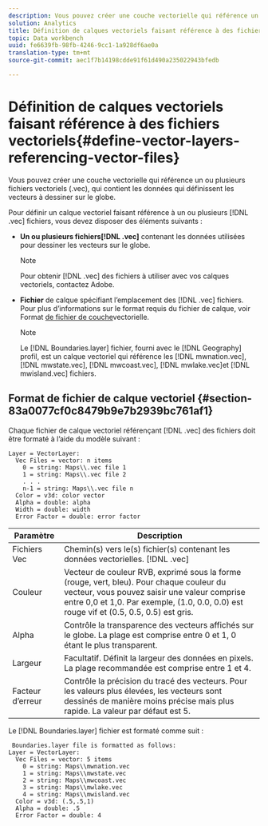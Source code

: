 ```yaml
---
description: Vous pouvez créer une couche vectorielle qui référence un ou plusieurs fichiers vectoriels (.vec), qui contient les données qui définissent les vecteurs à dessiner sur le globe.
solution: Analytics
title: Définition de calques vectoriels faisant référence à des fichiers vectoriels
topic: Data workbench
uuid: fe6639fb-98fb-4246-9cc1-1a928df6ae0a
translation-type: tm+mt
source-git-commit: aec1f7b14198cdde91f61d490a235022943bfedb

---
```



# Définition de calques vectoriels faisant référence à des fichiers vectoriels{#define-vector-layers-referencing-vector-files}

Vous pouvez créer une couche vectorielle qui référence un ou plusieurs fichiers vectoriels (.vec), qui contient les données qui définissent les vecteurs à dessiner sur le globe.

Pour définir un calque vectoriel faisant référence à un ou plusieurs [!DNL .vec] fichiers, vous devez disposer des éléments suivants :

* **Un ou plusieurs fichiers[!DNL .vec]** contenant les données utilisées pour dessiner les vecteurs sur le globe.

   >[!NOTE]
   >
   >Pour obtenir [!DNL .vec] des fichiers à utiliser avec vos calques vectoriels, contactez Adobe.

* **Fichier** de calque spécifiant l’emplacement des [!DNL .vec] fichiers. Pour plus d’informations sur le format requis du fichier de calque, voir Format [de fichier de couche](../../../../home/c-get-started/c-im-layers/c-vctr-layers/c-ref-vctr-files.md#section-83a0077cf0c8479b9e7b2939bc761af1)vectorielle.

   >[!NOTE]
   >
   >Le [!DNL Boundaries.layer] fichier, fourni avec le [!DNL Geography] profil, est un calque vectoriel qui référence les [!DNL mwnation.vec], [!DNL mwstate.vec], [!DNL mwcoast.vec], [!DNL mwlake.vec]et [!DNL mwisland.vec] fichiers.

## Format de fichier de calque vectoriel {#section-83a0077cf0c8479b9e7b2939bc761af1}

Chaque fichier de calque vectoriel référençant [!DNL .vec] des fichiers doit être formaté à l’aide du modèle suivant :

```
Layer = VectorLayer:
  Vec Files = vector: n items
    0 = string: Maps\\.vec file 1
    1 = string: Maps\\.vec file 2
    . . .
    n-1 = string: Maps\\.vec file n
  Color = v3d: color vector
  Alpha = double: alpha
  Width = double: width
  Error Factor = double: error factor
```

| Paramètre | Description |
|---|---|
| Fichiers Vec | Chemin(s) vers le(s) fichier(s) contenant les données vectorielles. [!DNL .vec] |
| Couleur | Vecteur de couleur RVB, exprimé sous la forme (rouge, vert, bleu). Pour chaque couleur du vecteur, vous pouvez saisir une valeur comprise entre 0,0 et 1,0. Par exemple, (1.0, 0.0, 0.0) est rouge vif et (0.5, 0.5, 0.5) est gris. |
| Alpha | Contrôle la transparence des vecteurs affichés sur le globe. La plage est comprise entre 0 et 1, 0 étant le plus transparent. |
| Largeur | Facultatif. Définit la largeur des données en pixels. La plage recommandée est comprise entre 1 et 4. |
| Facteur d’erreur | Contrôle la précision du tracé des vecteurs. Pour les valeurs plus élevées, les vecteurs sont dessinés de manière moins précise mais plus rapide. La valeur par défaut est 5. |

Le [!DNL Boundaries.layer] fichier est formaté comme suit :

```
 Boundaries.layer file is formatted as follows:
Layer = VectorLayer:
  Vec Files = vector: 5 items
    0 = string: Maps\\mwnation.vec
    1 = string: Maps\\mwstate.vec
    2 = string: Maps\\mwcoast.vec
    3 = string: Maps\\mwlake.vec
    4 = string: Maps\\mwisland.vec
  Color = v3d: (.5,.5,1)
  Alpha = double: .5
  Error Factor = double: 4
```

